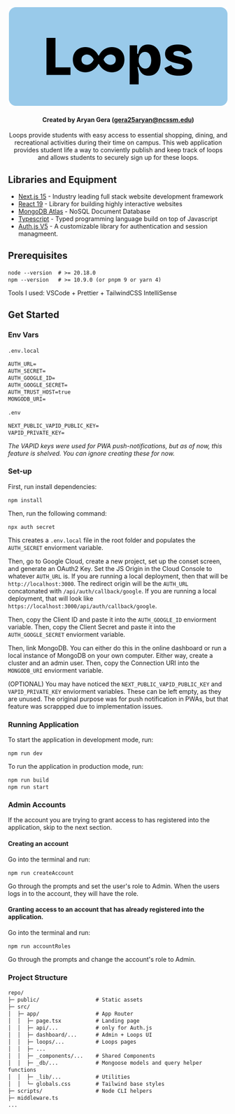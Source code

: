 <div align="center">

<img src="./public/Logo.png" />

#### Created by Aryan Gera (gera25aryan@ncssm.edu)
Loops provide students with easy access to essential shopping, dining, and recreational activities during their time on campus. This web application provides student life a way to conviently publish and keep track of loops and allows students to securely sign up for these loops.

</div>

## Libraries and Equipment
* [Next.js 15](https://nextjs.org) - Industry leading full stack website development framework
* [React 19](https://react.dev) - Library for building highly interactive websites
* [MongoDB Atlas](https://www.mongodb.com) - NoSQL Document Database
* [Typescript](https://www.typescriptlang.org) - Typed programming language build on top of Javascript
* [Auth.js V5](https://authjs.dev/) - A customizable library for authentication and session managmeent. 

## Prerequisites
```
node --version  # >= 20.18.0
npm --version   # >= 10.9.0 (or pnpm 9 or yarn 4)
```
Tools I used: VSCode + Prettier + TailwindCSS IntelliSense

## Get Started

### Env Vars
`.env.local`
```
AUTH_URL=
AUTH_SECRET=
AUTH_GOOGLE_ID=
AUTH_GOOGLE_SECRET=
AUTH_TRUST_HOST=true
MONGODB_URI=
```
`.env`
```
NEXT_PUBLIC_VAPID_PUBLIC_KEY=
VAPID_PRIVATE_KEY=
```
*The VAPID keys were used for PWA push-notifications, but as of now, this feature is shelved. You can ignore creating these for now.*

### Set-up

First, run install dependencies:
```
npm install
```

Then, run the following command:
```
npx auth secret
```
This creates a `.env.local` file in the root folder and populates the `AUTH_SECRET` enviorment variable.

Then, go to Google Cloud, create a new project, set up the conset screen, and generate an OAuth2 Key. Set the JS Origin in the Cloud Console to whatever `AUTH_URL` is. If you are running a local deployment, then that will be `http://localhost:3000`. The redirect origin will be the `AUTH_URL` concatonated with  `/api/auth/callback/google`. If you are running a local deployment, that will look like `https://localhost:3000/api/auth/callback/google`. 

Then, copy the Client ID and paste it into the `AUTH_GOOGLE_ID` enviorment variable. Then, copy the Client Secret and paste it into the `AUTH_GOOGLE_SECRET` enviorment variable.

Then, link MongoDB. You can either do this in the online dashboard or run a local instance of MongoDB on your own computer. Either way, create a cluster and an admin user. Then, copy the Connection URI into the `MONGODB_URI` enviorment variable.

(OPTIONAL) You may have noticed the `NEXT_PUBLIC_VAPID_PUBLIC_KEY` and `VAPID_PRIVATE_KEY` enviorment variables. These can be left empty, as they are unused. The original purpose was for push notification in PWAs, but that feature was scrappped due to implementation issues. 

### Running Application

To start the application in development mode, run:
```
npm run dev
```

To run the application in production mode, run:
```
npm run build
npm run start
```

### Admin Accounts

If the account you are trying to grant access to has registered into the application, skip to the next section.

#### Creating an account

Go into the terminal and run:
```
npm run createAccount
```
Go through the prompts and set the user's role to Admin. When the users logs in to the account, they will have the role.

#### Granting access to an account that has already registered into the application.

Go into the terminal and run:
```
npm run accountRoles
```

Go through the prompts and change the account's role to Admin.

### Project Structure
```
repo/
├─ public/                  # Static assets
├─ src/
│  ├─ app/                  # App Router
│  │  ├─ page.tsx           # Landing page
│  │  ├─ api/...            # only for Auth.js
│  │  ├─ dashboard/...      # Admin + Loops UI
│  │  ├─ loops/...          # Loops pages
│  │  ├─ ...
│  │  ├─ _components/...    # Shared Components
│  │  ├─ _db/...            # Mongoose models and query helper functions
│  │  ├─ _lib/...           # Utilities
│  │  └─ globals.css        # Tailwind base styles
├─ scripts/                 # Node CLI helpers
├─ middleware.ts             
...
```